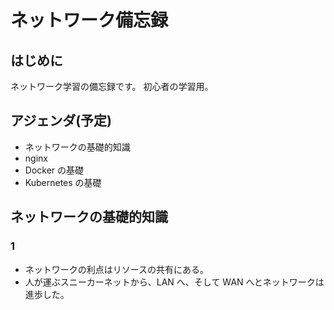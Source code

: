 # ネットワーク備忘録

## はじめに

ネットワーク学習の備忘録です。
初心者の学習用。

## アジェンダ(予定)

- ネットワークの基礎的知識
- nginx
- Docker の基礎
- Kubernetes の基礎

## ネットワークの基礎的知識

### 1

- ネットワークの利点はリソースの共有にある。
- 人が運ぶスニーカーネットから、LAN へ、そして WAN へとネットワークは進歩した。
